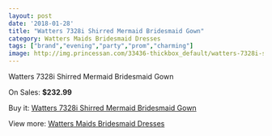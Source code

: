 ```yaml
---
layout: post
date: '2018-01-28'
title: "Watters 7328i Shirred Mermaid Bridesmaid Gown"
category: Watters Maids Bridesmaid Dresses
tags: ["brand","evening","party","prom","charming"]
image: http://img.princessan.com/33436-thickbox_default/watters-7328i-shirred-mermaid-bridesmaid-gown.jpg
---
```

Watters 7328i Shirred Mermaid Bridesmaid Gown

On Sales: **$232.99**
<a href="https://www.princessan.com/en/15537-watters-7328i-shirred-mermaid-bridesmaid-gown.html"><amp-img layout="responsive" width="600" height="600" src="//img.princessan.com/33436-thickbox_default/watters-7328i-shirred-mermaid-bridesmaid-gown.jpg" alt="Watters 7328i Shirred Mermaid Bridesmaid Gown 0" /></a>
<a href="https://www.princessan.com/en/15537-watters-7328i-shirred-mermaid-bridesmaid-gown.html"><amp-img layout="responsive" width="600" height="600" src="//img.princessan.com/33438-thickbox_default/watters-7328i-shirred-mermaid-bridesmaid-gown.jpg" alt="Watters 7328i Shirred Mermaid Bridesmaid Gown 1" /></a>
<a href="https://www.princessan.com/en/15537-watters-7328i-shirred-mermaid-bridesmaid-gown.html"><amp-img layout="responsive" width="600" height="600" src="//img.princessan.com/33437-thickbox_default/watters-7328i-shirred-mermaid-bridesmaid-gown.jpg" alt="Watters 7328i Shirred Mermaid Bridesmaid Gown 2" /></a>

Buy it: [Watters 7328i Shirred Mermaid Bridesmaid Gown](https://www.princessan.com/en/15537-watters-7328i-shirred-mermaid-bridesmaid-gown.html "Watters 7328i Shirred Mermaid Bridesmaid Gown")

View more: [Watters Maids Bridesmaid Dresses](https://www.princessan.com/en/114- "Watters Maids Bridesmaid Dresses")